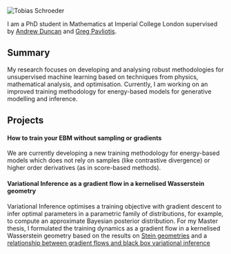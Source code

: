 ![Tobias Schroeder](https://github.com/tobias-schroeder/tobias-schroeder.github.io/blob/391ada49778d9575a65fcd2d74ca0347d113d549/Images/TobiasWA.jpg)

I am a PhD student in Mathematics at Imperial College London supervised by [Andrew Duncan](https://www.ma.imperial.ac.uk/~aduncan/) and [Greg Pavliotis](https://www.ma.imperial.ac.uk/~pavl/).

## Summary
My research focuses on developing and analysing robust methodologies for unsupervised machine learning based on techniques from physics, mathematical analysis, and optimisation. Currently, I am working on an improved training methodology for energy-based models for generative modelling and inference.

## Projects
#### How to train your EBM without sampling or gradients
We are currently developing a new training methodology for energy-based models which does not rely on samples (like contrastive divergence) or higher order derivatives (as in score-based methods).

#### Variational Inference as a gradient flow in a kernelised Wasserstein geometry
Variational Inference optimises a training objective with gradient descent to infer optimal parameters in a parametric family of distributions, for example, to compute an approximate Bayesian posterior distribution. For my Master thesis, I formulated the training dynamics as a gradient flow in a kernelised Wasserstein geometry based on the results on [Stein geometries](https://arxiv.org/abs/1912.00894) and a [relationship between gradient flows and black box variational inference](https://arxiv.org/abs/2004.01822)
